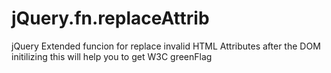 # jQuery.fn.replaceAttrib
jQuery Extended funcion for replace invalid HTML Attributes after the DOM initilizing this will help you to get W3C greenFlag
